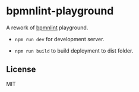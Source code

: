 # bpmnlint-playground

A rework of [bpmnlint](https://github.com/bpmn-io/bpmnlint) playground.

- `npm run dev` for development server.

- `npm run build` to build deployment to dist folder.


## License

MIT
